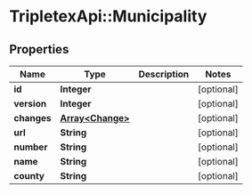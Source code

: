 # TripletexApi::Municipality

## Properties
Name | Type | Description | Notes
------------ | ------------- | ------------- | -------------
**id** | **Integer** |  | [optional] 
**version** | **Integer** |  | [optional] 
**changes** | [**Array&lt;Change&gt;**](Change.md) |  | [optional] 
**url** | **String** |  | [optional] 
**number** | **String** |  | [optional] 
**name** | **String** |  | [optional] 
**county** | **String** |  | [optional] 


